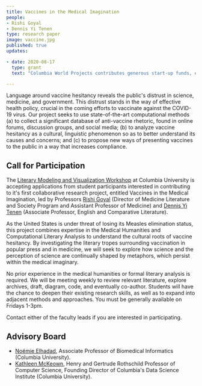 ```yaml
---
title: Vaccines in the Medical Imagination
people:
- Rishi Goyal
- Dennis Yi Tenen
type: research paper
image: vaccine.jpg
published: true
updates:

- date: 2020-08-17
  type: grant
  text: "Columbia World Projects contributes generous start-up funds, editorial, and project management support."

---
```


Language around vaccine hesitancy reveals the public's distrust in science, medicine, and
government. This distrust stands in the way of effective health policy, crucial in the coming
efforts to vaccinate against the COVID-19 virus. Our project seeks to use state-of-the-art
computational methods (a) to collect a significant database of anti-vaccine rhetoric, found in
online forums, discussion groups, and social media; (b) to analyze vaccine hesitancy as a
cultural, linguistic phenomenon so as to better understand its causes and concerns; and (c) to
propose new ways of presenting vaccines to the public in a way that increases compliance.

## Call for Participation

The [Literary Modeling and Visualization Workshop][1] at Columbia University is accepting
applications from student participants interested in contributing to it's first collaborative
research project, entitled Vaccines in the Medical Imagination, led by Professors [Rishi
Goyal][2] (Director of Medicine Literature and Society Program and Assistant Professor of
Medicine) and [Dennis Yi Tenen][3] (Associate Professor, English and Comparative Literature).

As the United States is under threat of losing its Measles elimination status, this project
combines expertise in the Medical Humanities and Computational Literary Analysis to understand
the cultural roots of vaccine hesitancy. By investigating the literary tropes surrounding
vaccination in popular press and in medicine, we will seek to explore how science and the
perception of science are continually shaped by metaphors, which persist within the medical
imaginary.

No prior experience in the medical humanities or formal literary analysis is required. We will
be meeting weekly to review relevant literature, explore archives, draft, diagram, code, and
eventually co-author. Students will have the chance to deepen their existing research skills,
as well as to expand into adjacent methods and approaches. You must be generally available on
Fridays 1-3pm.

Contact either of the faculty leads if you are interested in participating.

[1]: https://xpmethod.plaintext.in/projects/literary-modeling.html
[2]: http://icls.columbia.edu/author/0000000039/
[3]: http://denten.plaintext.in/

## Advisory Board

- [Noémie Elhadad][4], Associate Professor of Biomedical Informatics (Columbia University).
- [Kathleen McKeown][5], Henry and Gertrude Rothschild Professor of Computer Science, Founding
Director of Columbia's Data Science Institute (Columbia University).

[4]: https://www.dbmi.columbia.edu/profile/noemie-elhadad/
[5]: http://www.cs.columbia.edu/~kathy/
